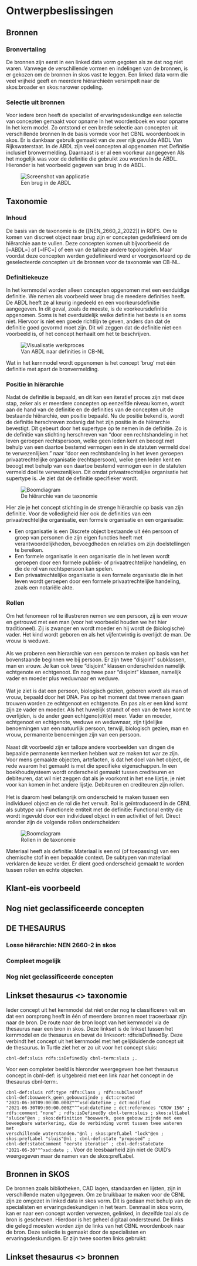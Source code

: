 # Ontwerpbeslissingen

## Bronnen

### Bronvertaling
De bronnen zijn eerst in een linked data vorm gegoten als ze dat nog niet waren. Vanwege de verschillende vormen en indelingen van de bronnen, is er gekozen om de bronnen in skos vast te leggen. Een linked data vorm die veel vrijheid geeft en meerdere hiërarchieën versimpelt naar de skos:broader en skos:narower opdeling.


### Selectie uit bronnen
Voor iedere bron heeft de specialist of ervaringsdeskundige een selectie van concepten gemaakt voor opname In het woordenboek en voor opname In het kern model. Zo ontstond er een brede selectie aan concepten uit verschillende bronnen In de basis vormde voor het CBNL woordenboek in skos. Er is dankbaar gebruik gemaakt van de zeer rijk gevulde ABDL Van Rijkswaterstaat. In de ABDL zijn veel concepten al opgenomen met Definitie inclusief bronvermelding. Daarnaast is er al een voorkeur aangegeven Als het mogelijk was voor de definitie die gebruikt zou worden In de ABDL. Hieronder is het voorbeeld gegeven van brug In de ABDL.

<figure id="figure">
  <img src="h/media/brugabdl.png" alt="Screenshot van applicatie"/>
  <figcaption>Een brug in de ABDL</figcaption>
</figure>


## Taxonomie

### Inhoud
De basis van de taxonomie is de [[NEN_2660_2_2022]] in RDFS. Om te komen van discreet object naar brug zijn er concepten gedefinieerd om de hiërarchie aan te vullen. Deze concepten komen uit bijvoorbeeld de [=ABDL=] of [=IFC=] of een van de talloze andere topologieën. Maar voordat deze concepten werden gedefinieerd werd er voorgesorteerd op de geselecteerde concepten uit de bronnen voor de taxonomie van CB-NL.


### Definitiekeuze
In het kernmodel worden alleen concepten opgenomen met een eenduidige definitie. We nemen als voorbeeld weer brug die meedere definities heeft. De ABDL heeft ze al keurig ingedeeld en een voorkeursdefinitie aangegeven. In dit geval, zoals de meeste, is de voorkeursdefinitie opgenomen. Soms is het overduidelijk welke definitie het beste is en soms niet. Hiervoor is niet een goede richtlijn te geven, anders dan dat de definitie goed gevormd moet zijn. Dit wil zeggen dat de definitie niet een voorbeeld is, of het concept herhaalt om het te beschrijven.

<figure id="figure">
  <img src="h/media/abdldoorgestreept.png" alt="Visualisatie werkproces" />
  <figcaption>Van ABDL naar definities in CB-NL</figcaption>
</figure>

Wat in het kernmodel wordt opgenomen is het concept ‘brug’ met één definitie met apart de bronvermelding.


### Positie in hiërarchie
Nadat de definitie is bepaald, en dit kan een iteratief proces zijn met deze stap, zeker als er meerdere concepten op eenzelfde niveau komen, wordt aan de hand van de definitie en de definities van de concepten uit de bestaande hiërarchie, een positie bepaald. Nu de positie bekend is, wordt de definitie herschreven zodanig dat het zijn positie in de hiërarchie bevestigt. Dit gebeurt door het supertype op te nemen in de definitie. Zo is de definitie van stichting herschreven van “door een rechtshandeling in het leven geroepen rechtspersoon, welke geen leden kent en beoogt met behulp van een daartoe bestemd vermogen een in de statuten vermeld doel te verwezenlijken.” naar “door een rechtshandeling in het leven geroepen privaatrechtelijke organisatie (rechtspersoon), welke geen leden kent en beoogt met behulp van een daartoe bestemd vermogen een in de statuten vermeld doel te verwezenlijken. Dit omdat privaatrechtelijke organisatie het supertype is. Je ziet dat de definitie specifieker wordt.

<figure id="figure">
  <img src="h/media/taxonomie.png" alt="Boomdiagram" />
  <figcaption>De hiërarchie van de taxonomie</figcaption>
</figure>


Hier zie je het concept stichting in de strenge hiërarchie op basis van zijn definitie. Voor de volledigheid hier ook de definities van een privaatrechtelijke organisatie, een formele organisatie en een organisatie:
* Een organisatie is een Discrete object bestaande uit één persoon of groep van personen die zijn eigen functies heeft met verantwoordelijkheden, bevoegdheden en relaties om zijn doelstellingen te bereiken.
* Een formele organisatie is een organisatie die in het leven wordt geroepen door een formele publiek- of privaatrechtelijke handeling, en die de rol van rechtspersoon kan spelen.
* Een privaatrechtelijke organisatie is een formele organisatie die in het leven wordt geroepen door een formele privaatrechtelijke handeling, zoals een notariële akte.


### Rollen
Om het fenomeen rol te illustreren nemen we een persoon, zij is een vrouw en getrouwd met een man (voor het voorbeeld houden we het hier traditioneel). Zij is zwanger en wordt moeder en hij wordt de (biologische) vader. Het kind wordt geboren en als het vijfentwintig is overlijdt de man. De vrouw is weduwe.
<br><br>
Als we proberen een hierarchie van een persoon te maken op basis van het bovenstaande beginnen we bij persoon. Er zijn twee “disjoint” subklassen, man en vrouw. Je kan ook twee “disjoint” klassen onderscheiden namelijk echtgenote en echtgenoot. En nog twee paar “disjoint” klassen, namelijk vader en moeder plus weduwnaar en weduwe. 
<br><br>
Wat je ziet is dat een persoon, biologisch gezien, geboren wordt als man of vrouw, bepaald door het DNA. Pas op het moment dat twee mensen gaan trouwen worden ze echtgenoot en echtgenote. En pas als er een kind komt zijn ze vader en moeder. Als het huwelijk strandt of een van de twee komt te overlijden, is de ander geen echtgeno(o)t(e) meer. Vader en moeder, echtgenoot en echtgenote, weduwe en weduwnaar, zijn tijdelijke benoemingen van een natuurlijk persoon, terwijl, biologisch gezien, man en vrouw, permanente benoemingen zijn van een persoon.
<br>
<br>
Naast dit voorbeeld zijn er talloze andere voorbeelden van dingen die bepaalde permanente kenmerken hebben wat ze maken tot war ze zijn. Voor mens gemaakte objecten, artefacten, is dat het doel van het object, de rede waarom het gemaakt is met die specifieke eigenschappen. In een boekhoudsysteem wordt onderscheid gemaakt tussen crediteuren en debiteuren, dat wil niet zeggen dat als je voorkomt in het ene lijstje, je niet voor kan komen in het andere lijstje. Debiteuren en crediteuren zijn rollen.
<br><br>
Het is daarom heel belangrijk om onderscheid te maken tussen een individueel object en de rol die het vervult. Rol is geïntroduceerd in de CBNL als subtype van Functionele entiteit met de definitie: Functional entity die wordt ingevuld door een individueel object in een activitiet of feit. Direct eronder zijn de volgende rollen onderscheiden:

<figure id="figure">
  <img src="h/media/rollen.png" alt="Boomdiagram" />
  <figcaption>Rollen in de taxonomie</figcaption>
</figure>

Materiaal heeft als definitie: Materiaal is een rol (of toepassing) van een chemische stof in een bepaalde context. De subtypen van materiaal verklaren de keuze verder. Er dient goed onderscheid gemaakt te worden tussen rollen en echte objecten.

## Klant-eis voorbeeld

## Nog niet geclassificeerde concepten


## DE THESAURUS

### Losse hiërarchie: NEN 2660-2 in skos
### Compleet mogelijk
### Nog niet geclassificeerde concepten

## Linkset thesaurus <> taxonomie

Ieder concept uit het kernmodel dat niet onder nog te classificeren valt en dat een oorsprong heeft in één of meerdere bronnen moet traceerbaar zijn naar de bron. De route naar de bron loopt van het kernmodel via de thesaurus naar een bron in skos. Deze linkset is de linkset tussen het kernmodel en de thesaurus en bevat de linksoort: rdfs:isDefinedBy. Deze verbindt het concept uit het kernmodel met het gelijkluidende concept uit de thesaurus. In Turtle ziet het er zo uit voor het concept sluis:

<code>cbnl-def:sluis rdfs:isDefinedBy cbnl-term:sluis ;.</code>

Voor een completer beeld is hieronder weergegeven hoe het thesaurus concept in cbnl-def: is uitgebreid met een link naar het concept in de thesaurus cbnl-term:.

<code>cbnl-def:sluis
  rdf:type rdfs:Class ;
  rdfs:subClassOf cbnl-def:bouwwerk_geen_gebouwzijnde ;
  dct:created "2021-06-30T09:00:00.000Z"^^xsd:dateTime ;
  dct:modified "2021-06-30T09:00:00.000Z"^^xsd:dateTime ;
  dct:references "CROW 156" ;
  rdfs:comment "none" ;
  rdfs:isDefinedBy cbnl-term:sluis ;
  skos:altLabel "sluice"@en ;
  skos:definition "bouwwerk, geen gebouw zijnde met een beweegbare waterkering, die de verbinding vormt tussen twee wateren met verschillende waterstanden."@nl ;
  skos:prefLabel "lock"@en ;
  skos:prefLabel "sluis"@nl ;
  cbnl-def:state "proposed" ;
  cbnl-def:stateComment "eerste iteratie" ;
  cbnl-def:stateDate "2021-06-30"^^xsd:date ;</code>
.
Voor de leesbaarheid zijn niet de GUID’s weergegeven maar de namen van de skos:prefLabel.


## Bronnen in SKOS
De bronnen zoals bibliotheken, CAD lagen, standaarden en lijsten, zijn in verschillende maten uitgegeven. Om ze bruikbaar te maken voor de CBNL zijn ze omgezet in linked data in skos vorm. Dit is gedaan met behulp van de specialisten en ervaringsdeskundigen in het team.
Eenmaal in skos vorm, kan er naar een concept worden verwezen, gelinked, in dezelfde taal als de bron is geschreven. Hierdoor is het geheel digitaal ondersteund. De llinks die gelegd moesten worden zijn de links van het CBNL woordenboek naar de bron. Deze selectie is gemaakt door de specialisten en ervaringsdeskundigen. Er zijn twee soorten links gebruikt:

## Linkset thesaurus <> bronnen


